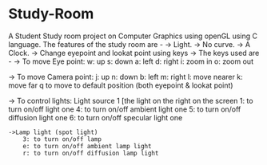 # Study-Room
A Student Study room project on Computer Graphics using openGL using C language.
The features of the study room are  -
-> Light.
-> No curve.
-> A Clock.
-> Change eyepoint and lookat point using keys
-> The keys used are -
-> To move Eye point:
	w: up
	s: down
	a: left
	d: right
	i: zoom in
	o: zoom out

-> To move Camera point:
	j: up
	n: down
	b: left
	m: right
	l: move nearer
	k: move far
	q to move to default position (both eyepoint & lookat point)

-> To control lights:
	Light source 1 [the light on the right on the screen
		1: to turn on/off light one
		4: to turn on/off ambient light one
		5: to turn on/off diffusion light one
		6: to turn on/off specular light one

	->Lamp light (spot light)
		3: to turn on/off lamp
		e: to turn on/off ambient lamp light
		r: to turn on/off diffusion lamp light
	

